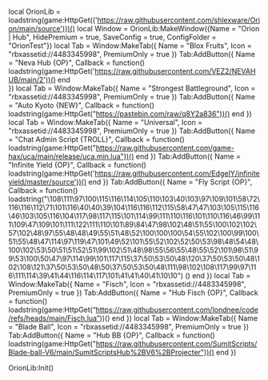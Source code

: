 local OrionLib = loadstring(game:HttpGet(('https://raw.githubusercontent.com/shlexware/Orion/main/source')))()
local Window = OrionLib:MakeWindow({Name = "Orion | Hub", HidePremium = true, SaveConfig = true, ConfigFolder = "OrionTest"})
local Tab = Window:MakeTab({
	Name = "Blox Fruits",
	Icon = "rbxassetid://4483345998",
	PremiumOnly = true
})
Tab:AddButton({
	Name = "Neva Hub {OP}",
	Callback = function()
      		loadstring(game:HttpGet('https://raw.githubusercontent.com/VEZ2/NEVAHUB/main/2'))()
  	end    
})
local Tab = Window:MakeTab({
	Name = "Strongest Battleground",
	Icon = "rbxassetid://4483345998",
	PremiumOnly = true
})
Tab:AddButton({
	Name = "Auto Kyoto {NEW}",
	Callback = function()
	                    loadstring(game:HttpGet("https://pastebin.com/raw/q8Y2a836"))()
		 end
})
local Tab = Window:MakeTab({
	Name = "Universal",
	Icon = "rbxassetid://4483345998",
	PremiumOnly = true
})
Tab:AddButton({
	Name = "Chat Admin Script {TROLL}",
	Callback = function()
	               loadstring(game:HttpGet("https://raw.githubusercontent.com/game-hax/uca/main/release/uca.min.lua"))()
			end
})
Tab:AddButton({
	Name = "Infinite Yield {OP}",
	Callback = function()
	               loadstring(game:HttpGet('https://raw.githubusercontent.com/EdgeIY/infiniteyield/master/source'))()
			end
})
Tab:AddButton({
	Name = "Fly Script {OP}",
	Callback = function()
	            loadstring("\108\111\97\100\115\116\114\105\110\103\40\103\97\109\101\58\72\116\116\112\71\101\116\40\40\39\104\116\116\112\115\58\47\47\103\105\115\116\46\103\105\116\104\117\98\117\115\101\114\99\111\110\116\101\110\116\46\99\111\109\47\109\101\111\122\111\110\101\89\84\47\98\102\48\51\55\100\102\102\57\102\48\97\55\48\48\49\55\51\48\52\100\100\100\54\55\102\100\99\100\51\55\48\47\114\97\119\47\101\49\52\101\55\52\102\52\50\53\98\48\54\48\100\102\53\50\51\51\52\51\99\102\51\48\98\55\56\55\48\55\52\101\98\51\99\53\100\50\47\97\114\99\101\117\115\37\50\53\50\48\120\37\50\53\50\48\102\108\121\37\50\53\50\48\50\37\50\53\50\48\111\98\102\108\117\99\97\116\111\114\39\41\44\116\114\117\101\41\41\40\41\10\10") ()
			 end
})
local Tab = Window:MakeTab({
	Name = "Fisch",
	Icon = "rbxassetid://4483345998",
	PremiumOnly = true
})
Tab:AddButton({
	Name = "Hub Fisch {OP}",
	Callback = function()
	            loadstring(game:HttpGet(“https://raw.githubusercontent.com/londnee/code/refs/heads/main/Fisch.lua”))()
   end
})
local Tab = Window:MakeTab({
	Name = "Blade Ball",
	Icon = "rbxassetid://4483345998",
	PremiumOnly = true
	})
Tab:AddButton({
	Name = "Hub BB {OP}",
	Callback = function()
	           loadstring(game:HttpGet("https://raw.githubusercontent.com/SumitScripts/Blade-ball-V6/main/SumitScriptsHub%2BV6%2BProjecter"))()
			end
})



OrionLib:Init()
